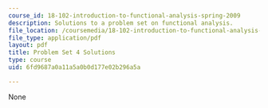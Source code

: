 ```yaml
---
course_id: 18-102-introduction-to-functional-analysis-spring-2009
description: Solutions to a problem set on functional analysis.
file_location: /coursemedia/18-102-introduction-to-functional-analysis-spring-2009/6fd9687a0a11a5a0b0d177e02b296a5a_MIT18_102s09_sol_pset04.pdf
file_type: application/pdf
layout: pdf
title: Problem Set 4 Solutions
type: course
uid: 6fd9687a0a11a5a0b0d177e02b296a5a

---
```

None